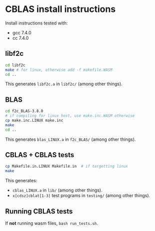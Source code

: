 # CBLAS install instructions

Install instructions tested with:

* gcc 7.4.0
* cc 7.4.0

## libf2c

```bash
cd libf2c
make # for linux, otherwise add -f makefile.WASM
cd ..
```

This generates `libf2c.a` in `libf2c/` (among other things).

## BLAS

```bash
cd f2c_BLAS-3.8.0
# if compiling for linux host, use make.inc.WASM otherwise
cp make.inc.LINUX make.inc
make
cd ..
```

This generates `blas_LINUX.a` in `f2c_BLAS/` (among other things).

## CBLAS + CBLAS tests

```bash
cp Makefile.in.LINUX Makefile.in  # if targetting linux
make
```

This generates:

* `cblas_LINUX.a` in `lib/` (among other things).
* `x[cdsz]cblat[1-3]` test programs in `testing/` (among other things).

## Running CBLAS tests

If **not** running wasm files, `bash run_tests.sh`.
